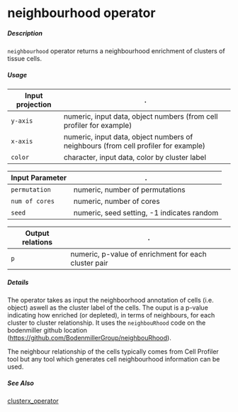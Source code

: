 # neighbourhood operator

##### Description

`neighbourhood` operator returns a neighbourhood enrichment of clusters of tissue cells. 

##### Usage

Input projection|.
---|---
`y-axis`        | numeric, input data, object numbers (from cell profiler for example)
`x-axis`        | numeric, input data, object numbers of neighbours (from cell profiler for example)
`color`         | character, input data, color by cluster label

Input Parameter |.
---|---
`permutation`   | numeric, number of permutations
`num of cores`  | numeric, number of cores
`seed`          | numeric, seed setting, -1 indicates random

Output relations|.
---|---
`p`             | numeric, p-value of enrichment for each cluster pair

##### Details

The operator takes as input the neighboorhood annotation of cells (i.e. object) aswell as the cluster label of the cells. The ouput is a p-value indicating how enriched (or depleted), in terms of neighbours, for each cluster to cluster relationship.
It uses the `neighbouRhood` code on the bodenmiller github location (https://github.com/BodenmillerGroup/neighbouRhood).

The neighbour relationship of the cells typically comes from Cell Profiler tool but any tool which generates cell neighbourhood information can be used. 

##### See Also

[clusterx_operator](https://github.com/tercen/clusterx_operator)
